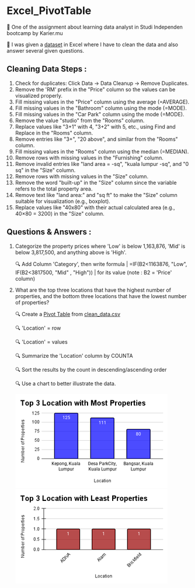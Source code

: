 # Excel_PivotTable
📌 One of the assignment about learning data analyst in Studi Independen bootcamp by Karier.mu

📌 I was given a [dataset](./dataset.csv) in Excel where I have to clean the data and also answer several given questions.

## Cleaning Data Steps :
1. Check for duplicates: Click Data → Data Cleanup → Remove Duplicates.
2. Remove the 'RM' prefix in the "Price" column so the values can be visualized properly.
3. Fill missing values in the "Price" column using the average (=AVERAGE).
4. Fill missing values in the "Bathroom" column using the mode (=MODE).
5. Fill missing values in the "Car Park" column using the mode (=MODE).
6. Remove the value "studio" from the "Rooms" column.
7. Replace values like "3+1" with 4, "3+2" with 5, etc., using Find and Replace in the "Rooms" column.
8. Remove entries like "3+", "20 above", and similar from the "Rooms" column.
9. Fill missing values in the "Rooms" column using the median (=MEDIAN).
10. Remove rows with missing values in the "Furnishing" column.
11. Remove invalid entries like "land area = -sq", "kuala lumpur -sq", and "0 sq" in the "Size" column.
12. Remove rows with missing values in the "Size" column.
13. Remove the word "built-up" in the "Size" column since the variable refers to the total property area.
14. Remove text like "land area:" and "sq ft" to make the "Size" column suitable for visualization (e.g., boxplot).
15. Replace values like "40x80" with their actual calculated area (e.g., 40×80 = 3200) in the "Size" column.

## Questions & Answers :
1. Categorize the property prices where 'Low' is below 1,163,876, 'Mid' is below 3,817,500, and anything above is 'High'.

   🔍 Add Column 'Category', then write formula | =IF(B2<1163876, "Low", IF(B2<3817500, "Mid"  , "High")) | for its value (note : B2 = 'Price' column)
2. What are the top three locations that have the highest number of properties, and the bottom three locations that have the lowest number of properties?

   🔍 Create a [Pivot Table](./Question_2/no2.csv) from [clean_data.csv](./clean_data.csv)
   
   🔍 'Location' = row

   🔍 'Location' = values

   🔍 Summarize the 'Location' column by COUNTA

   🔍 Sort the results by the count in descending/ascending order

   🔍 Use a chart to better illustrate the data.

   ![Top 3 Most Properties](./Question_2/no2a.png) ![Top 3 Most Properties](./Question_2/no2b.png)

   

